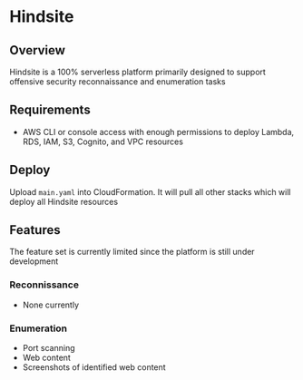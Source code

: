 # Hindsite

## Overview
Hindsite is a 100% serverless platform primarily designed to support offensive security reconnaissance and enumeration tasks

## Requirements

* AWS CLI or console access with enough permissions to deploy Lambda, RDS, IAM, S3, Cognito, and VPC resources

## Deploy

Upload `main.yaml` into CloudFormation. It will pull all other stacks which will deploy all Hindsite resources

## Features
The feature set is currently limited since the platform is still under development
### Reconnissance

* None currently

### Enumeration

* Port scanning
* Web content
* Screenshots of identified web content